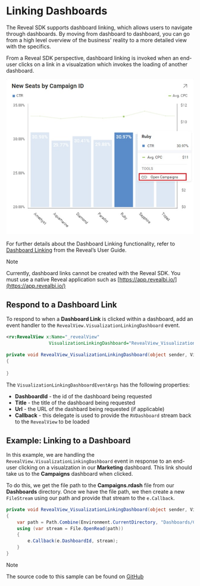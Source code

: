 # Linking Dashboards

The Reveal SDK supports dashboard linking, which allows users to navigate through dashboards. By moving from dashboard to dashboard, you can go from a high level overview of the business' reality to a more detailed view with the specifics.

From a Reveal SDK perspective, dashboard linking is invoked when an end-user clicks on a link in a visualzation which invokes the loading of another dashboard.

![](images/linking-open-campaigns.jpg)

For further details about the Dashboard Linking functionality, refer to [Dashboard Linking](../dashboards/dashboard-linking.md) from the Reveal’s User Guide.

> [!NOTE]
> Currently, dashboard links cannot be created with the Reveal SDK. You must use a native Reveal application such as [https://app.revealbi.io/](https://app.revealbi.io/)

## Respond to a Dashboard Link

To respond to when a **Dashboard Link** is clicked within a dashboard, add an event handler to the `RevealView.VisualizationLinkingDashboard` event.

```xml
<rv:RevealView x:Name="_revealView" 
                VisualizationLinkingDashboard="RevealView_VisualizationLinkingDashboard" />
```

```cs
private void RevealView_VisualizationLinkingDashboard(object sender, VisualizationLinkingDashboardEventArgs e)
{

}
```
The `VisualizationLinkingDashboardEventArgs` has the following properties:
- **DashboardId** - the id of the dashboard being requested
- **Title** - the title of the dashboard being requested
- **Url** - the URL of the dashbard being requested (if applicable)
- **Callback** - this delegate is used to provide the `RVDashboard` stream back to the `RevealView` to be loaded

## Example: Linking to a Dashboard

In this example, we are handling the `RevealView.VisualizationLinkingDashboard` event in response to an end-user clicking on a visualzation in our **Marketing** dashboard. This link should take us to the **Campaigns** dashboard when clicked.

To do this, we get the file path to the **Campaigns.rdash** file from our **Dashboards** directory. Once we have the file path, we then create a new `FileStream` using our path and provide that stream to the `e.Callback`.

```cs
private void RevealView_VisualizationLinkingDashboard(object sender, VisualizationLinkingDashboardEventArgs e)
{
    var path = Path.Combine(Environment.CurrentDirectory, "Dashboards/Campaigns.rdash");
    using (var stream = File.OpenRead(path))
    {
        e.Callback(e.DashboardId, stream);
    }
}
```

> [!NOTE]
> The source code to this sample can be found on [GitHub](https://github.com/RevealBi/sdk-samples-wpf/tree/master/LinkingDashboards)